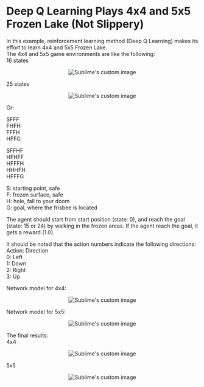 # Deep Q Learning Plays 4x4 and 5x5 Frozen Lake (Not Slippery)

In this example, reinforcement learning method (Deep Q Learning) makes its effort to learn 4x4 and 5x5 Frozen Lake.  
The 4x4 and 5x5 game environments are like the following:  
16 states  
<p align="center">
  <img src="https://github.com/hamedmkazemi/QLearning_FrozenLake_1/blob/main/images/FrozenLake.png" alt="Sublime's custom image"/>
</p>  

25 states  
<p align="center">
  <img src="https://github.com/hamedmkazemi/QLearning_FrozenLake_1/blob/main/images/FrozenLake2.png" alt="Sublime's custom image"/>
</p>  
  
Or:
  
SFFF  
FHFH  
FFFH  
HFFG  
  
SFFHF  
HFHFF  
HFFFH  
HHHFH  
HFFFG  
  
S: starting point, safe  
F: frozen surface, safe  
H: hole, fall to your doom  
G: goal, where the frisbee is located  
  
  
The agent should start from start position (state: 0), and reach the goal (state: 15 or 24) by walking in the frozen areas. If the agent reach the goal, it gets a reward (1.0).  
  
It should be noted that the action numbers indicate the following directions:  
Action: Direction  
0:  Left  
1:  Down  
2:  Right  
3:  Up  
  
  
Network model for 4x4:
  
<p align="center">
  <img src="https://github.com/hamedmkazemi/DeepQLearning_FrozenLake_1/blob/main/images/dqn.png" alt="Sublime's custom image"/>
</p>  
  
  Network model for 5x5:
  
<p align="center">
  <img src="https://github.com/hamedmkazemi/DeepQLearning_FrozenLake_1/blob/main/images/dqn2.png" alt="Sublime's custom image"/>
</p>  
  
The final results:  
4x4  
<p align="center">
  <img src="https://github.com/hamedmkazemi/DeepQLearning_FrozenLake_1/blob/main/images/dqn-result1.png" alt="Sublime's custom image"/>
</p>  
  
5x5   
<p align="center">
  <img src="https://github.com/hamedmkazemi/DeepQLearning_FrozenLake_1/blob/main/images/dqn-result2.PNG" alt="Sublime's custom image"/>
</p>
